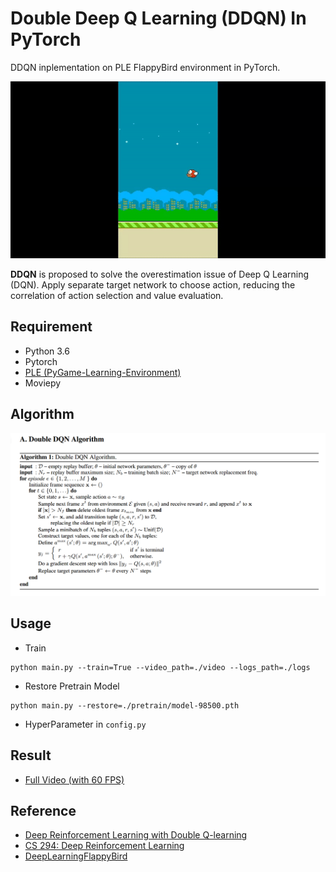 # Double Deep Q Learning (DDQN) In PyTorch
DDQN inplementation on PLE FlappyBird environment in PyTorch.  
  
<img src='./assets/DDQN.gif'>  
  
**DDQN** is proposed to solve the overestimation issue of Deep Q Learning (DQN). Apply separate target network to choose action, reducing the correlation of action selection and value evaluation. 

## Requirement
* Python 3.6
* Pytorch
* [PLE (PyGame-Learning-Environment)](https://github.com/ntasfi/PyGame-Learning-Environment) 
* Moviepy

 ## Algorithm
 <img src='./assets/DDQN-algo.png' width=600>  
   
 ## Usage
 * Train 
 ```
 python main.py --train=True --video_path=./video --logs_path=./logs 
 ```
 * Restore Pretrain Model
 ```
 python main.py --restore=./pretrain/model-98500.pth  
 ```
 * HyperParameter in `config.py`
 
 ## Result 
 * [Full Video (with 60 FPS)](https://www.youtube.com/watch?v=GCHTadB22P8&feature=youtu.be)
  
 ## Reference
 * [Deep Reinforcement Learning with Double Q-learning](https://arxiv.org/abs/1509.06461)
 * [CS 294: Deep Reinforcement Learning](http://rll.berkeley.edu/deeprlcourse/)
 * [DeepLearningFlappyBird](https://github.com/yenchenlin/DeepLearningFlappyBird)
